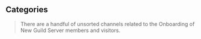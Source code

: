## Categories

> There are a handful of unsorted channels related to the Onboarding of New Guild Server members and visitors.

### 